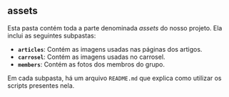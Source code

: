 ## assets

Esta pasta contém toda a parte denominada *assets* do nosso projeto. Ela inclui as seguintes subpastas:

- **`articles`**: Contém as imagens usadas nas páginas dos artigos.
- **`carrosel`**: Contém as imagens usadas no carrosel.
- **`members`**: Contém as fotos dos membros do grupo. 

Em cada subpasta, há um arquivo `README.md` que explica como utilizar os scripts presentes nela.